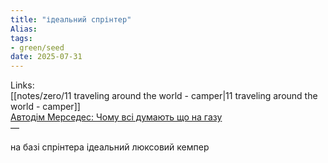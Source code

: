 ```yaml
---
title: "ідеальний спрінтер"
Alias: 
tags:
- green/seed
date: 2025-07-31
---
```

Links:  
[[notes/zero/11 traveling around the world - camper|11 traveling around the world - camper]]  
[Автодім Мерседес: Чому всі думають що на газу](https://www.youtube.com/watch?v=9xK_jBBIJA8&ab_channel=%D0%92%D0%B8%D1%80%D0%BE%D0%B1%D0%BD%D0%B8%D1%86%D1%82%D0%B2%D0%B0%D1%96%D1%82%D0%B5%D1%85%D0%BD%D0%BE%D0%BB%D0%BE%D0%B3%D1%96%D1%97)  
—

на базі спрінтера ідеальний люксовий кемпер